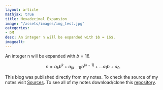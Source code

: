 ```yaml
---
layout: article
mathjax: true
title: Hexadecimal Expansion
image: "/assets/images/img_test.jpg"
categories:
- DM
desc: An integer n will be expanded with $b = 16$. 
imagealt: 
---
```


An integer n will be expanded with $b = 16$.

































































































































































































































































































































































$$n = {a_k}{b^k} + {a_{(k-1)}}{b^{(k-1)}} + \dots {a_1}{b} + a_0$$


































































































































































































































































































































































This blog was published directly from my notes.
To check the source of my notes visit [Sources](sources.html).
To see all of my notes download/clone this [repository](https://github.com/bovem/CS).